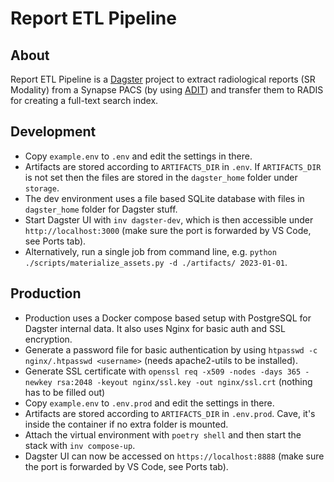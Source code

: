 # Report ETL Pipeline

## About

Report ETL Pipeline is a [Dagster](https://dagster.io/) project to extract radiological reports (SR Modality) from a Synapse PACS (by using [ADIT](https://github.com/radexperts/adit)) and transfer them to RADIS for creating a full-text search index.

## Development

- Copy `example.env` to `.env` and edit the settings in there.
- Artifacts are stored according to `ARTIFACTS_DIR` in `.env`. If `ARTIFACTS_DIR` is not set then the files are stored in the `dagster_home` folder under `storage`.
- The dev environment uses a file based SQLite database with files in `dagster_home` folder for Dagster stuff.
- Start Dagster UI with `inv dagster-dev`, which is then accessible under `http://localhost:3000` (make sure the port is forwarded by VS Code, see Ports tab).
- Alternatively, run a single job from command line, e.g. `python ./scripts/materialize_assets.py -d ./artifacts/ 2023-01-01`.

## Production

- Production uses a Docker compose based setup with PostgreSQL for Dagster internal data. It also uses Nginx for basic auth and SSL encryption.
- Generate a password file for basic authentication by using `htpasswd -c nginx/.htpasswd <username>` (needs apache2-utils to be installed).
- Generate SSL certificate with `openssl req -x509 -nodes -days 365 -newkey rsa:2048 -keyout nginx/ssl.key -out nginx/ssl.crt` (nothing has to be filled out)
- Copy `example.env` to `.env.prod` and edit the settings in there.
- Artifacts are stored according to `ARTIFACTS_DIR` in `.env.prod`. Cave, it's inside the container if no extra folder is mounted.
- Attach the virtual environment with `poetry shell` and then start the stack with `inv compose-up`.
- Dagster UI can now be accessed on `https://localhost:8888` (make sure the port is forwarded by VS Code, see Ports tab).
